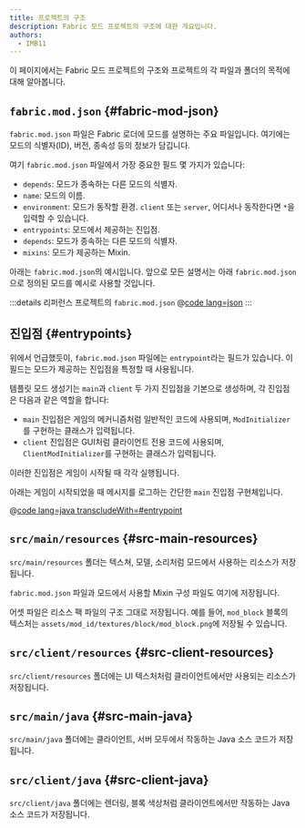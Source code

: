 ```yaml
---
title: 프로젝트의 구조
description: Fabric 모드 프로젝트의 구조에 대한 개요입니다.
authors:
  - IMB11
---
```


이 페이지에서는 Fabric 모드 프로젝트의 구조와 프로젝트의 각 파일과 폴더의 목적에 대해 알아봅니다.

## `fabric.mod.json` {#fabric-mod-json}

`fabric.mod.json` 파일은 Fabric 로더에 모드를 설명하는 주요 파일입니다. 여기에는 모드의 식별자(ID), 버전, 종속성 등의 정보가 담깁니다.

여기 `fabric.mod.json` 파일에서 가장 중요한 필드 몇 가지가 있습니다:

- `depends`: 모드가 종속하는 다른 모드의 식별자.
- `name`: 모드의 이름.
- `environment`: 모드가 동작할 환경. `client` 또는 `server`, 어디서나 동작한다면 `*`을 입력할 수 있습니다.
- `entrypoints`: 모드에서 제공하는 진입점.
- `depends`: 모드가 종속하는 다른 모드의 식별자.
- `mixins`: 모드가 제공하는 Mixin.

아래는 `fabric.mod.json`의 예시입니다. 앞으로 모든 설명서는 아래 `fabric.mod.json`으로 정의된 모드를 예시로 사용할 것입니다.

:::details 리퍼런스 프로젝트의 `fabric.mod.json`
@[code lang=json](@/reference/latest/src/main/resources/fabric.mod.json)
:::

## 진입점 {#entrypoints}

위에서 언급했듯이, `fabric.mod.json` 파일에는 `entrypoint`라는 필드가 있습니다. 이 필드는 모드가 제공하는 진입점을 특정할 때 사용됩니다.

템플릿 모드 생성기는 `main`과 `client` 두 가지 진입점을 기본으로 생성하며, 각 진입점은 다음과 같은 역할을 합니다:

- `main` 진입점은 게임의 메커니즘처럼 일반적인 코드에 사용되며, `ModInitializer`를 구현하는 클래스가 입력됩니다.
- `client` 진입점은 GUI처럼 클라이언트 전용 코드에 사용되며, `ClientModInitializer`를 구현하는 클래스가 입력됩니다.

이러한 진입점은 게임이 시작될 때 각각 실행됩니다.

아래는 게임이 시작되었을 때 메시지를 로그하는 간단한 `main` 진입점 구현체입니다.

@[code lang=java transcludeWith=#entrypoint](@/reference/latest/src/main/java/com/example/docs/ExampleMod.java)

## `src/main/resources` {#src-main-resources}

`src/main/resources` 폴더는 텍스쳐, 모델, 소리처럼 모드에서 사용하는 리소스가 저장됩니다.

`fabric.mod.json` 파일과 모드에서 사용할 Mixin 구성 파일도 여기에 저장됩니다.

어셋 파일은 리소스 팩 파일의 구조 그대로 저장됩니다. 예를 들어, `mod_block` 블록의 텍스처는 `assets/mod_id/textures/block/mod_block.png`에 저장될 수 있습니다.

## `src/client/resources` {#src-client-resources}

`src/client/resources` 폴더에는 UI 텍스처처럼 클라이언트에서만 사용되는 리소스가 저장됩니다.

## `src/main/java` {#src-main-java}

`src/main/java` 폴더에는 클라이언트, 서버 모두에서 작동하는 Java 소스 코드가 저장됩니다.

## `src/client/java` {#src-client-java}

`src/client/java` 폴더에는 렌더링, 블록 색상처럼 클라이언트에서만 작동하는 Java 소스 코드가 저장됩니다.
